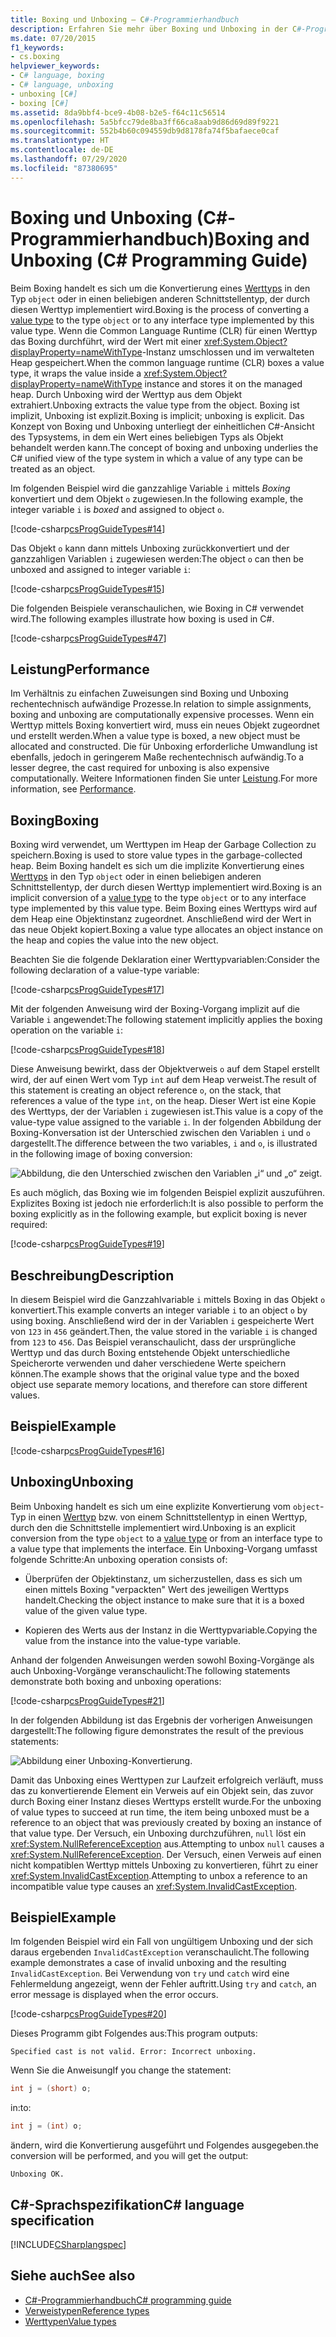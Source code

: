 ```yaml
---
title: Boxing und Unboxing – C#-Programmierhandbuch
description: Erfahren Sie mehr über Boxing und Unboxing in der C#-Programmierung. Hier finden Sie Codebeispiele und zusätzliche verfügbare Ressourcen.
ms.date: 07/20/2015
f1_keywords:
- cs.boxing
helpviewer_keywords:
- C# language, boxing
- C# language, unboxing
- unboxing [C#]
- boxing [C#]
ms.assetid: 8da9bbf4-bce9-4b08-b2e5-f64c11c56514
ms.openlocfilehash: 5a5bfcc79de8ba3ff66ca8aab9d86d69d89f9221
ms.sourcegitcommit: 552b4b60c094559db9d8178fa74f5bafaece0caf
ms.translationtype: HT
ms.contentlocale: de-DE
ms.lasthandoff: 07/29/2020
ms.locfileid: "87380695"
---
```

# <a name="boxing-and-unboxing-c-programming-guide"></a><span data-ttu-id="75e19-104">Boxing und Unboxing (C#-Programmierhandbuch)</span><span class="sxs-lookup"><span data-stu-id="75e19-104">Boxing and Unboxing (C# Programming Guide)</span></span>

<span data-ttu-id="75e19-105">Beim Boxing handelt es sich um die Konvertierung eines [Werttyps](../../language-reference/builtin-types/value-types.md) in den Typ `object` oder in einen beliebigen anderen Schnittstellentyp, der durch diesen Werttyp implementiert wird.</span><span class="sxs-lookup"><span data-stu-id="75e19-105">Boxing is the process of converting a [value type](../../language-reference/builtin-types/value-types.md) to the type `object` or to any interface type implemented by this value type.</span></span> <span data-ttu-id="75e19-106">Wenn die Common Language Runtime (CLR) für einen Werttyp das Boxing durchführt, wird der Wert mit einer <xref:System.Object?displayProperty=nameWithType>-Instanz umschlossen und im verwalteten Heap gespeichert.</span><span class="sxs-lookup"><span data-stu-id="75e19-106">When the common language runtime (CLR) boxes a value type, it wraps the value inside a <xref:System.Object?displayProperty=nameWithType> instance and stores it on the managed heap.</span></span> <span data-ttu-id="75e19-107">Durch Unboxing wird der Werttyp aus dem Objekt extrahiert.</span><span class="sxs-lookup"><span data-stu-id="75e19-107">Unboxing extracts the value type from the object.</span></span> <span data-ttu-id="75e19-108">Boxing ist implizit, Unboxing ist explizit.</span><span class="sxs-lookup"><span data-stu-id="75e19-108">Boxing is implicit; unboxing is explicit.</span></span> <span data-ttu-id="75e19-109">Das Konzept von Boxing und Unboxing unterliegt der einheitlichen C#-Ansicht des Typsystems, in dem ein Wert eines beliebigen Typs als Objekt behandelt werden kann.</span><span class="sxs-lookup"><span data-stu-id="75e19-109">The concept of boxing and unboxing underlies the C# unified view of the type system in which a value of any type can be treated as an object.</span></span>

<span data-ttu-id="75e19-110">Im folgenden Beispiel wird die ganzzahlige Variable `i` mittels *Boxing* konvertiert und dem Objekt `o` zugewiesen.</span><span class="sxs-lookup"><span data-stu-id="75e19-110">In the following example, the integer variable `i` is *boxed* and assigned to object `o`.</span></span>

[!code-csharp[csProgGuideTypes#14](~/samples/snippets/csharp/VS_Snippets_VBCSharp/CsProgGuideTypes/CS/Class1.cs#14)]

<span data-ttu-id="75e19-111">Das Objekt `o` kann dann mittels Unboxing zurückkonvertiert und der ganzzahligen Variablen `i` zugewiesen werden:</span><span class="sxs-lookup"><span data-stu-id="75e19-111">The object `o` can then be unboxed and assigned to integer variable `i`:</span></span>

[!code-csharp[csProgGuideTypes#15](~/samples/snippets/csharp/VS_Snippets_VBCSharp/CsProgGuideTypes/CS/Class1.cs#15)]

<span data-ttu-id="75e19-112">Die folgenden Beispiele veranschaulichen, wie Boxing in C# verwendet wird.</span><span class="sxs-lookup"><span data-stu-id="75e19-112">The following examples illustrate how boxing is used in C#.</span></span>

[!code-csharp[csProgGuideTypes#47](~/samples/snippets/csharp/VS_Snippets_VBCSharp/CsProgGuideTypes/CS/Class1.cs#47)]

## <a name="performance"></a><span data-ttu-id="75e19-113">Leistung</span><span class="sxs-lookup"><span data-stu-id="75e19-113">Performance</span></span>

<span data-ttu-id="75e19-114">Im Verhältnis zu einfachen Zuweisungen sind Boxing und Unboxing rechentechnisch aufwändige Prozesse.</span><span class="sxs-lookup"><span data-stu-id="75e19-114">In relation to simple assignments, boxing and unboxing are computationally expensive processes.</span></span> <span data-ttu-id="75e19-115">Wenn ein Werttyp mittels Boxing konvertiert wird, muss ein neues Objekt zugeordnet und erstellt werden.</span><span class="sxs-lookup"><span data-stu-id="75e19-115">When a value type is boxed, a new object must be allocated and constructed.</span></span> <span data-ttu-id="75e19-116">Die für Unboxing erforderliche Umwandlung ist ebenfalls, jedoch in geringerem Maße rechentechnisch aufwändig.</span><span class="sxs-lookup"><span data-stu-id="75e19-116">To a lesser degree, the cast required for unboxing is also expensive computationally.</span></span> <span data-ttu-id="75e19-117">Weitere Informationen finden Sie unter [Leistung](../../../framework/performance/performance-tips.md).</span><span class="sxs-lookup"><span data-stu-id="75e19-117">For more information, see [Performance](../../../framework/performance/performance-tips.md).</span></span>

## <a name="boxing"></a><span data-ttu-id="75e19-118">Boxing</span><span class="sxs-lookup"><span data-stu-id="75e19-118">Boxing</span></span>

<span data-ttu-id="75e19-119">Boxing wird verwendet, um Werttypen im Heap der Garbage Collection zu speichern.</span><span class="sxs-lookup"><span data-stu-id="75e19-119">Boxing is used to store value types in the garbage-collected heap.</span></span> <span data-ttu-id="75e19-120">Beim Boxing handelt es sich um die implizite Konvertierung eines [Werttyps](../../language-reference/builtin-types/value-types.md) in den Typ `object` oder in einen beliebigen anderen Schnittstellentyp, der durch diesen Werttyp implementiert wird.</span><span class="sxs-lookup"><span data-stu-id="75e19-120">Boxing is an implicit conversion of a [value type](../../language-reference/builtin-types/value-types.md) to the type `object` or to any interface type implemented by this value type.</span></span> <span data-ttu-id="75e19-121">Beim Boxing eines Werttyps wird auf dem Heap eine Objektinstanz zugeordnet. Anschließend wird der Wert in das neue Objekt kopiert.</span><span class="sxs-lookup"><span data-stu-id="75e19-121">Boxing a value type allocates an object instance on the heap and copies the value into the new object.</span></span>

<span data-ttu-id="75e19-122">Beachten Sie die folgende Deklaration einer Werttypvariablen:</span><span class="sxs-lookup"><span data-stu-id="75e19-122">Consider the following declaration of a value-type variable:</span></span>

[!code-csharp[csProgGuideTypes#17](~/samples/snippets/csharp/VS_Snippets_VBCSharp/CsProgGuideTypes/CS/Class1.cs#17)]

<span data-ttu-id="75e19-123">Mit der folgenden Anweisung wird der Boxing-Vorgang implizit auf die Variable `i` angewendet:</span><span class="sxs-lookup"><span data-stu-id="75e19-123">The following statement implicitly applies the boxing operation on the variable `i`:</span></span>

[!code-csharp[csProgGuideTypes#18](~/samples/snippets/csharp/VS_Snippets_VBCSharp/CsProgGuideTypes/CS/Class1.cs#18)]

<span data-ttu-id="75e19-124">Diese Anweisung bewirkt, dass der Objektverweis `o` auf dem Stapel erstellt wird, der auf einen Wert vom Typ `int` auf dem Heap verweist.</span><span class="sxs-lookup"><span data-stu-id="75e19-124">The result of this statement is creating an object reference `o`, on the stack, that references a value of the type `int`, on the heap.</span></span> <span data-ttu-id="75e19-125">Dieser Wert ist eine Kopie des Werttyps, der der Variablen `i` zugewiesen ist.</span><span class="sxs-lookup"><span data-stu-id="75e19-125">This value is a copy of the value-type value assigned to the variable `i`.</span></span> <span data-ttu-id="75e19-126">In der folgenden Abbildung der Boxing-Konversation ist der Unterschied zwischen den Variablen `i` und `o` dargestellt.</span><span class="sxs-lookup"><span data-stu-id="75e19-126">The difference between the two variables, `i` and `o`, is illustrated in the following image of boxing conversion:</span></span>

![Abbildung, die den Unterschied zwischen den Variablen „i“ und „o“ zeigt.](./media/boxing-and-unboxing/boxing-operation-i-o-variables.gif)

<span data-ttu-id="75e19-128">Es auch möglich, das Boxing wie im folgenden Beispiel explizit auszuführen. Explizites Boxing ist jedoch nie erforderlich:</span><span class="sxs-lookup"><span data-stu-id="75e19-128">It is also possible to perform the boxing explicitly as in the following example, but explicit boxing is never required:</span></span>

[!code-csharp[csProgGuideTypes#19](~/samples/snippets/csharp/VS_Snippets_VBCSharp/CsProgGuideTypes/CS/Class1.cs#19)]

## <a name="description"></a><span data-ttu-id="75e19-129">Beschreibung</span><span class="sxs-lookup"><span data-stu-id="75e19-129">Description</span></span>

<span data-ttu-id="75e19-130">In diesem Beispiel wird die Ganzzahlvariable `i` mittels Boxing in das Objekt `o` konvertiert.</span><span class="sxs-lookup"><span data-stu-id="75e19-130">This example converts an integer variable `i` to an object `o` by using boxing.</span></span> <span data-ttu-id="75e19-131">Anschließend wird der in der Variablen `i` gespeicherte Wert von `123` in `456` geändert.</span><span class="sxs-lookup"><span data-stu-id="75e19-131">Then, the value stored in the variable `i` is changed from `123` to `456`.</span></span> <span data-ttu-id="75e19-132">Das Beispiel veranschaulicht, dass der ursprüngliche Werttyp und das durch Boxing entstehende Objekt unterschiedliche Speicherorte verwenden und daher verschiedene Werte speichern können.</span><span class="sxs-lookup"><span data-stu-id="75e19-132">The example shows that the original value type and the boxed object use separate memory locations, and therefore can store different values.</span></span>

## <a name="example"></a><span data-ttu-id="75e19-133">Beispiel</span><span class="sxs-lookup"><span data-stu-id="75e19-133">Example</span></span>

[!code-csharp[csProgGuideTypes#16](~/samples/snippets/csharp/VS_Snippets_VBCSharp/CsProgGuideTypes/CS/Class1.cs#16)]

## <a name="unboxing"></a><span data-ttu-id="75e19-134">Unboxing</span><span class="sxs-lookup"><span data-stu-id="75e19-134">Unboxing</span></span>

<span data-ttu-id="75e19-135">Beim Unboxing handelt es sich um eine explizite Konvertierung vom `object`-Typ in einen [Werttyp](../../language-reference/builtin-types/value-types.md) bzw. von einem Schnittstellentyp in einen Werttyp, durch den die Schnittstelle implementiert wird.</span><span class="sxs-lookup"><span data-stu-id="75e19-135">Unboxing is an explicit conversion from the type `object` to a [value type](../../language-reference/builtin-types/value-types.md) or from an interface type to a value type that implements the interface.</span></span> <span data-ttu-id="75e19-136">Ein Unboxing-Vorgang umfasst folgende Schritte:</span><span class="sxs-lookup"><span data-stu-id="75e19-136">An unboxing operation consists of:</span></span>

- <span data-ttu-id="75e19-137">Überprüfen der Objektinstanz, um sicherzustellen, dass es sich um einen mittels Boxing "verpackten" Wert des jeweiligen Werttyps handelt.</span><span class="sxs-lookup"><span data-stu-id="75e19-137">Checking the object instance to make sure that it is a boxed value of the given value type.</span></span>

- <span data-ttu-id="75e19-138">Kopieren des Werts aus der Instanz in die Werttypvariable.</span><span class="sxs-lookup"><span data-stu-id="75e19-138">Copying the value from the instance into the value-type variable.</span></span>

<span data-ttu-id="75e19-139">Anhand der folgenden Anweisungen werden sowohl Boxing-Vorgänge als auch Unboxing-Vorgänge veranschaulicht:</span><span class="sxs-lookup"><span data-stu-id="75e19-139">The following statements demonstrate both boxing and unboxing operations:</span></span>

[!code-csharp[csProgGuideTypes#21](~/samples/snippets/csharp/VS_Snippets_VBCSharp/CsProgGuideTypes/CS/Class1.cs#21)]

<span data-ttu-id="75e19-140">In der folgenden Abbildung ist das Ergebnis der vorherigen Anweisungen dargestellt:</span><span class="sxs-lookup"><span data-stu-id="75e19-140">The following figure demonstrates the result of the previous statements:</span></span>

![Abbildung einer Unboxing-Konvertierung.](./media/boxing-and-unboxing/unboxing-conversion-operation.gif)

<span data-ttu-id="75e19-142">Damit das Unboxing eines Werttypen zur Laufzeit erfolgreich verläuft, muss das zu konvertierende Element ein Verweis auf ein Objekt sein, das zuvor durch Boxing einer Instanz dieses Werttyps erstellt wurde.</span><span class="sxs-lookup"><span data-stu-id="75e19-142">For the unboxing of value types to succeed at run time, the item being unboxed must be a reference to an object that was previously created by boxing an instance of that value type.</span></span> <span data-ttu-id="75e19-143">Der Versuch, ein Unboxing durchzuführen, `null` löst ein <xref:System.NullReferenceException> aus.</span><span class="sxs-lookup"><span data-stu-id="75e19-143">Attempting to unbox `null` causes a <xref:System.NullReferenceException>.</span></span> <span data-ttu-id="75e19-144">Der Versuch, einen Verweis auf einen nicht kompatiblen Werttyp mittels Unboxing zu konvertieren, führt zu einer <xref:System.InvalidCastException>.</span><span class="sxs-lookup"><span data-stu-id="75e19-144">Attempting to unbox a reference to an incompatible value type causes an <xref:System.InvalidCastException>.</span></span>

## <a name="example"></a><span data-ttu-id="75e19-145">Beispiel</span><span class="sxs-lookup"><span data-stu-id="75e19-145">Example</span></span>

<span data-ttu-id="75e19-146">Im folgenden Beispiel wird ein Fall von ungültigem Unboxing und der sich daraus ergebenden `InvalidCastException` veranschaulicht.</span><span class="sxs-lookup"><span data-stu-id="75e19-146">The following example demonstrates a case of invalid unboxing and the resulting `InvalidCastException`.</span></span> <span data-ttu-id="75e19-147">Bei Verwendung von `try` und `catch` wird eine Fehlermeldung angezeigt, wenn der Fehler auftritt.</span><span class="sxs-lookup"><span data-stu-id="75e19-147">Using `try` and `catch`, an error message is displayed when the error occurs.</span></span>

[!code-csharp[csProgGuideTypes#20](~/samples/snippets/csharp/VS_Snippets_VBCSharp/CsProgGuideTypes/CS/Class1.cs#20)]

<span data-ttu-id="75e19-148">Dieses Programm gibt Folgendes aus:</span><span class="sxs-lookup"><span data-stu-id="75e19-148">This program outputs:</span></span>

`Specified cast is not valid. Error: Incorrect unboxing.`

<span data-ttu-id="75e19-149">Wenn Sie die Anweisung</span><span class="sxs-lookup"><span data-stu-id="75e19-149">If you change the statement:</span></span>

```csharp
int j = (short) o;
```

<span data-ttu-id="75e19-150">in:</span><span class="sxs-lookup"><span data-stu-id="75e19-150">to:</span></span>

```csharp
int j = (int) o;
```

<span data-ttu-id="75e19-151">ändern, wird die Konvertierung ausgeführt und Folgendes ausgegeben.</span><span class="sxs-lookup"><span data-stu-id="75e19-151">the conversion will be performed, and you will get the output:</span></span>

`Unboxing OK.`

## <a name="c-language-specification"></a><span data-ttu-id="75e19-152">C#-Sprachspezifikation</span><span class="sxs-lookup"><span data-stu-id="75e19-152">C# language specification</span></span>

[!INCLUDE[CSharplangspec](~/includes/csharplangspec-md.md)]

## <a name="see-also"></a><span data-ttu-id="75e19-153">Siehe auch</span><span class="sxs-lookup"><span data-stu-id="75e19-153">See also</span></span>

- [<span data-ttu-id="75e19-154">C#-Programmierhandbuch</span><span class="sxs-lookup"><span data-stu-id="75e19-154">C# programming guide</span></span>](../index.md)
- [<span data-ttu-id="75e19-155">Verweistypen</span><span class="sxs-lookup"><span data-stu-id="75e19-155">Reference types</span></span>](../../language-reference/keywords/reference-types.md)
- [<span data-ttu-id="75e19-156">Werttypen</span><span class="sxs-lookup"><span data-stu-id="75e19-156">Value types</span></span>](../../language-reference/builtin-types/value-types.md)
